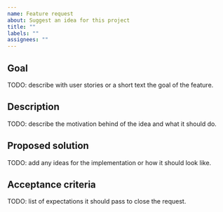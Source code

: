 ```yaml
---
name: Feature request
about: Suggest an idea for this project
title: ""
labels: ""
assignees: ""
---
```


## Goal

TODO: describe with user stories or a short text the goal of the feature.

## Description

TODO: describe the motivation behind of the idea and what it should do.

## Proposed solution

TODO: add any ideas for the implementation or how it should look like.

## Acceptance criteria

TODO: list of expectations it should pass to close the request.
